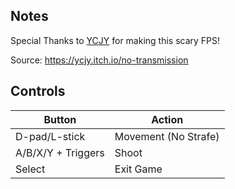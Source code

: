## Notes

Special Thanks to [YCJY](http://www.whycjwhy.com/) for making this scary FPS!

Source: https://ycjy.itch.io/no-transmission

## Controls

| Button | Action |
|--|--| 
|D-pad/L-stick|Movement (No Strafe)|
|A/B/X/Y + Triggers|Shoot|
|Select|Exit Game|


